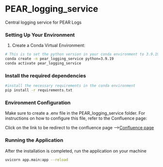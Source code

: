 # PEAR_logging_service
Central logging service for PEAR Logs

### Setting Up Your Environment
1. Create a Conda Virtual Environment:
```bash
# This is to set the python version in your conda environment to 3.9.19
conda create -n pear_logging_service python=3.9.19
conda activate pear_logging_service
```
### Install the required dependencies
```bash
#install the necessary requirements in the conda environment
pip install -r requirements.txt
```

### Environment Configuration
Make sure to create a .env file in the PEAR_logging_service folder. For instructions on how to configure this file, refer to the Confluence page:

Click on the link to be redirect to the confluence page -->[Confluence page](https://fyppear.atlassian.net/wiki/spaces/FP/pages/132939777/Environment+Configuration+-+.env+File)


### Running the Application 
After the installation is completed, run the application on your machine
```bash
uvicorn app.main:app --reload
```
